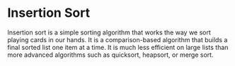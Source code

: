 # Insertion Sort

Insertion sort is a simple sorting algorithm that works the way we sort playing cards in our hands. It is a comparison-based algorithm that builds a final sorted list one item at a time. It is much less efficient on large lists than more advanced algorithms such as quicksort, heapsort, or merge sort.
